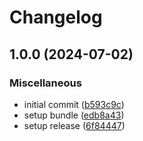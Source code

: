 # Changelog

## 1.0.0 (2024-07-02)


### Miscellaneous

* initial commit ([b593c9c](https://github.com/ZuCommunications/health-check-bundle/commit/b593c9ce9ac87252384b9fc3401928c55a85759f))
* setup bundle ([edb8a43](https://github.com/ZuCommunications/health-check-bundle/commit/edb8a43fb4604fe4400ff7c5e2b4f7c63fc98871))
* setup release ([6f84447](https://github.com/ZuCommunications/health-check-bundle/commit/6f844479253e359dd9ba7a7fd1b7e14c56d89248))
